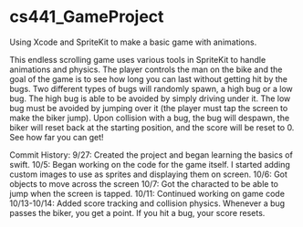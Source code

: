 # cs441_GameProject
Using Xcode and SpriteKit to make a basic game with animations.

This endless scrolling game uses various tools in SpriteKit to handle animations and physics. The player controls the man on the bike and the goal of the game is to see how long you can last without getting hit by the bugs. Two different types of bugs will randomly spawn, a high bug or a low bug. The high bug is able to be avoided by simply driving under it. The low bug must be avoided by jumping over it (the player must tap the screen to make the biker jump). Upon collision with a bug, the bug will despawn, the biker will reset back at the starting position, and the score will be reset to 0. See how far you can get!

Commit History:
9/27: Created the project and began learning the basics of swift.
10/5: Began working on the code for the game itself. I started adding custom images to use as sprites and displaying them on screen.
10/6: Got objects to move across the screen
10/7: Got the characted to be able to jump when the screen is tapped.
10/11: Continued working on game code
10/13-10/14: Added score tracking and collision physics. Whenever a bug passes the biker, you get a point. If you hit a bug, your score resets.
